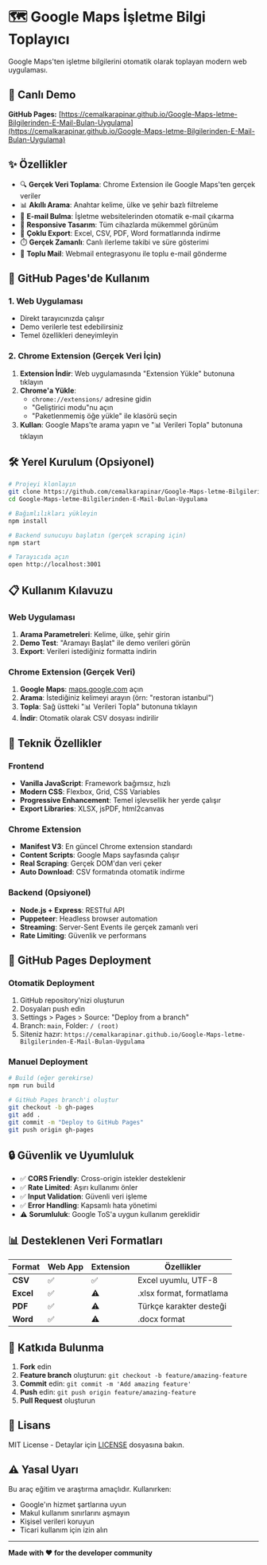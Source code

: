 # 🗺️ Google Maps İşletme Bilgi Toplayıcı

Google Maps'ten işletme bilgilerini otomatik olarak toplayan modern web uygulaması.

## 🚀 Canlı Demo

**GitHub Pages:** [https://cemalkarapinar.github.io/Google-Maps-letme-Bilgilerinden-E-Mail-Bulan-Uygulama](https://cemalkarapinar.github.io/Google-Maps-letme-Bilgilerinden-E-Mail-Bulan-Uygulama)

## ✨ Özellikler

- 🔍 **Gerçek Veri Toplama**: Chrome Extension ile Google Maps'ten gerçek veriler
- 📊 **Akıllı Arama**: Anahtar kelime, ülke ve şehir bazlı filtreleme
- 📧 **E-mail Bulma**: İşletme websitelerinden otomatik e-mail çıkarma
- 📱 **Responsive Tasarım**: Tüm cihazlarda mükemmel görünüm
- 📄 **Çoklu Export**: Excel, CSV, PDF, Word formatlarında indirme
- ⏱️ **Gerçek Zamanlı**: Canlı ilerleme takibi ve süre gösterimi
- 📧 **Toplu Mail**: Webmail entegrasyonu ile toplu e-mail gönderme

## 🎯 GitHub Pages'de Kullanım

### 1. Web Uygulaması
- Direkt tarayıcınızda çalışır
- Demo verilerle test edebilirsiniz
- Temel özellikleri deneyimleyin

### 2. Chrome Extension (Gerçek Veri İçin)
1. **Extension İndir**: Web uygulamasında "Extension Yükle" butonuna tıklayın
2. **Chrome'a Yükle**: 
   - `chrome://extensions/` adresine gidin
   - "Geliştirici modu"nu açın
   - "Paketlenmemiş öğe yükle" ile klasörü seçin
3. **Kullan**: Google Maps'te arama yapın ve "📊 Verileri Topla" butonuna tıklayın

## 🛠️ Yerel Kurulum (Opsiyonel)

```bash
# Projeyi klonlayın
git clone https://github.com/cemalkarapinar/Google-Maps-letme-Bilgilerinden-E-Mail-Bulan-Uygulama.git
cd Google-Maps-letme-Bilgilerinden-E-Mail-Bulan-Uygulama

# Bağımlılıkları yükleyin
npm install

# Backend sunucuyu başlatın (gerçek scraping için)
npm start

# Tarayıcıda açın
open http://localhost:3001
```

## 📋 Kullanım Kılavuzu

### Web Uygulaması
1. **Arama Parametreleri**: Kelime, ülke, şehir girin
2. **Demo Test**: "Aramayı Başlat" ile demo verileri görün
3. **Export**: Verileri istediğiniz formatta indirin

### Chrome Extension (Gerçek Veri)
1. **Google Maps**: [maps.google.com](https://maps.google.com) açın
2. **Arama**: İstediğiniz kelimeyi arayın (örn: "restoran istanbul")
3. **Topla**: Sağ üstteki "📊 Verileri Topla" butonuna tıklayın
4. **İndir**: Otomatik olarak CSV dosyası indirilir

## 🔧 Teknik Özellikler

### Frontend
- **Vanilla JavaScript**: Framework bağımsız, hızlı
- **Modern CSS**: Flexbox, Grid, CSS Variables
- **Progressive Enhancement**: Temel işlevsellik her yerde çalışır
- **Export Libraries**: XLSX, jsPDF, html2canvas

### Chrome Extension
- **Manifest V3**: En güncel Chrome extension standardı
- **Content Scripts**: Google Maps sayfasında çalışır
- **Real Scraping**: Gerçek DOM'dan veri çeker
- **Auto Download**: CSV formatında otomatik indirme

### Backend (Opsiyonel)
- **Node.js + Express**: RESTful API
- **Puppeteer**: Headless browser automation
- **Streaming**: Server-Sent Events ile gerçek zamanlı veri
- **Rate Limiting**: Güvenlik ve performans

## 🌟 GitHub Pages Deployment

### Otomatik Deployment
1. GitHub repository'nizi oluşturun
2. Dosyaları push edin
3. Settings > Pages > Source: "Deploy from a branch"
4. Branch: `main`, Folder: `/ (root)`
5. Siteniz hazır: `https://cemalkarapinar.github.io/Google-Maps-letme-Bilgilerinden-E-Mail-Bulan-Uygulama`

### Manuel Deployment
```bash
# Build (eğer gerekirse)
npm run build

# GitHub Pages branch'i oluştur
git checkout -b gh-pages
git add .
git commit -m "Deploy to GitHub Pages"
git push origin gh-pages
```

## 🔒 Güvenlik ve Uyumluluk

- ✅ **CORS Friendly**: Cross-origin istekler desteklenir
- ✅ **Rate Limited**: Aşırı kullanımı önler
- ✅ **Input Validation**: Güvenli veri işleme
- ✅ **Error Handling**: Kapsamlı hata yönetimi
- ⚠️ **Sorumluluk**: Google ToS'a uygun kullanım gereklidir

## 📊 Desteklenen Veri Formatları

| Format | Web App | Extension | Özellikler |
|--------|---------|-----------|------------|
| **CSV** | ✅ | ✅ | Excel uyumlu, UTF-8 |
| **Excel** | ✅ | ⚠️ | .xlsx format, formatlama |
| **PDF** | ✅ | ⚠️ | Türkçe karakter desteği |
| **Word** | ✅ | ⚠️ | .docx format |

## 🤝 Katkıda Bulunma

1. **Fork** edin
2. **Feature branch** oluşturun: `git checkout -b feature/amazing-feature`
3. **Commit** edin: `git commit -m 'Add amazing feature'`
4. **Push** edin: `git push origin feature/amazing-feature`
5. **Pull Request** oluşturun

## 📄 Lisans

MIT License - Detaylar için [LICENSE](LICENSE) dosyasına bakın.

## ⚠️ Yasal Uyarı

Bu araç eğitim ve araştırma amaçlıdır. Kullanırken:
- Google'ın hizmet şartlarına uyun
- Makul kullanım sınırlarını aşmayın
- Kişisel verileri koruyun
- Ticari kullanım için izin alın

---

**Made with ❤️ for the developer community**
